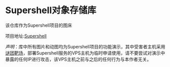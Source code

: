 # Supershell对象存储库

该仓库作为Supershell项目的图床

项目地址:[Supershell](https://github.com/tdragon6/Supershell)

*声明*：库中所有图片和动图均为Supershell项目的功能演示，其中受害者主机采用[谜团靶场](https://mituan.zone/)，部署Supershell服务的VPS主机为临时申请使用，请不要尝试对演示中暴露的任何IP进行攻击，该VPS主机之前与之后的任何行为与本作者无关。
